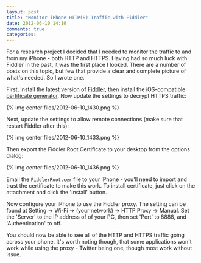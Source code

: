 ```yaml
---
layout: post
title: "Monitor iPhone HTTP(S) Traffic with Fiddler"
date: 2012-06-10 14:10
comments: true
categories: 
---
```


For a research project I decided that I needed to monitor the traffic to and from my iPhone - both HTTP and HTTPS. Having had so much luck with Fiddler in the past, it was the first place I looked. There are a number of posts on this topic, but few that provide a clear and complete picture of what's needed. So I wrote one.

First, install the latest version of [Fiddler](http://www.fiddler2.com/fiddler2/version.asp), then install the iOS-compatible [certificate generator](http://www.fiddler2.com/dl/FiddlerCertMaker.exe). Now update the settings to decrypt HTTPS traffic:

{% img center files/2012-06-10_1430.png %}

Next, update the settings to allow remote connections (make sure that restart Fiddler after this):

{% img center files/2012-06-10_1433.png %}

Then export the Fiddler Root Certificate to your desktop from the options dialog:

{% img center files/2012-06-10_1436.png %}

Email the `FiddlerRoot.cer` file to your iPhone - you'll need to import and trust the certificate to make this work. To install certificate, just click on the attachment and click the 'Install' button.

Now configure your iPhone to use the Fiddler proxy. The setting can be found at Setting -> Wi-Fi -> (your network) -> HTTP Proxy -> Manual. Set the 'Server' to the IP address of of your PC, then set 'Port' to 8888, and 'Authentication' to off.

You should now be able to see all of the HTTP and HTTPS traffic going across your phone. It's worth noting though, that some applications won't work while using the proxy - Twitter being one, though most work without issue.
